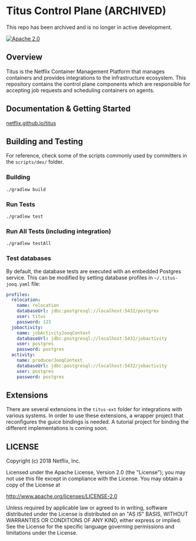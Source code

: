 # Titus Control Plane (ARCHIVED)

This repo has been archived and is no longer in active development.

[![Apache 2.0](https://img.shields.io/github/license/nebula-plugins/gradle-lint-plugin.svg)](http://www.apache.org/licenses/LICENSE-2.0)

## Overview

Titus is the Netflix Container Management Platform that manages containers and provides integrations to the infrastructure
ecosystem. This repository contains the control plane components which are responsible for accepting job requests and
scheduling containers on agents.

## Documentation & Getting Started

[netflix.github.io/titus](http://netflix.github.io/titus/)

## Building and Testing

For reference, check some of the scripts commonly used by committers in the `scripts/dev/` folder.

### Building

```sh-session
./gradlew build
```

### Run Tests

```sh-session
./gradlew test
```

### Run All Tests (including integration)

```sh-session
./gradlew testAll
```

### Test databases

By default, the database tests are executed with an embedded Postgres service. This can be modified by setting
database profiles in `~/.titus-jooq.yaml` file:
```yaml
profiles:
  relocation:
    name: relocation
    databaseUrl: jdbc:postgresql://localhost:5432/postgres
    user: titus
    password: 123
  jobactivity:
    name: jobActivityJooqContext
    databaseUrl: jdbc:postgresql://localhost:5432/jobactivity
    user: postgres
    password: postgres
  activity:
    name: producerJooqContext
    databaseUrl: jdbc:postgresql://localhost:5432/jobactivity
    user: postgres
    password: postgres
```

## Extensions

There are several extensions in the `titus-ext` folder for integrations with various systems. In order to use
these extensions, a wrapper project that reconfigures the guice bindings is needed. A tutorial project for binding
the different implementations is coming soon.

## LICENSE

Copyright (c) 2018 Netflix, Inc.

Licensed under the Apache License, Version 2.0 (the "License");
you may not use this file except in compliance with the License.
You may obtain a copy of the License at

<http://www.apache.org/licenses/LICENSE-2.0>

Unless required by applicable law or agreed to in writing, software
distributed under the License is distributed on an "AS IS" BASIS,
WITHOUT WARRANTIES OR CONDITIONS OF ANY KIND, either express or implied.
See the License for the specific language governing permissions and
limitations under the License.
